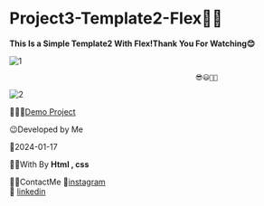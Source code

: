 # Project3-Template2-Flex👩‍💻

**This Is a Simple Template2 With Flex!Thank You For Watching😊**

![1](https://github.com/fatemeMohamadian/Project3-Template2-Flex/assets/155579918/296ad591-a4b1-4dda-96be-261c42ddf5ee)

                                                  😎😃👩‍💻
                                                  
![2](https://github.com/fatemeMohamadian/Project3-Template2-Flex/assets/155579918/7174cc15-3413-40a9-bce6-471b9e27c26c)


👩‍💻😎[Demo Project](https://fatememohamadian.github.io/Project3-Template2-Flex/index.html)

 😉Developed by Me

 📅2024-01-17

 👩‍💻With By **Html , css** 

 📲📞ContactMe 
 🔗[instagram](https://www.instagram.com/fateme_mohamadiian.fed)       
 🔗 [linkedin](https://www.linkedin.com/in/fateme-mohamadian-dev0824)
